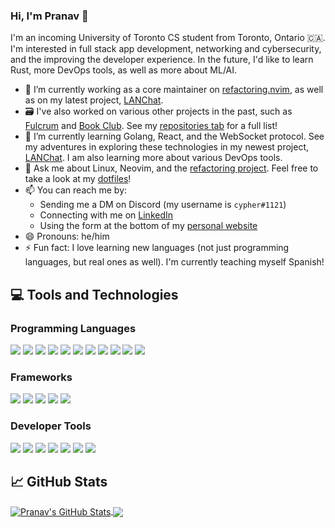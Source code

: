 ### Hi, I'm Pranav 👋

I'm an incoming University of Toronto CS student from Toronto, Ontario 🇨🇦.
I'm interested in full stack app development, networking and cybersecurity, and
the improving the developer experience. In the future, I'd like to learn Rust,
more DevOps tools, as well as more about ML/AI.

- 🔭 I’m currently working as a core maintainer on
  [refactoring.nvim](https://github.com/thePrimeagen/refactoring.nvim), as well
  as on my latest project, [LANChat](https://github.com/pranavrao145/lanchat).
- 🗃️ I've also worked on various other projects in the past, such as
  [Fulcrum](https://github.com/pranavrao145/fulcrum-mk2) and [Book
  Club](https://github.com/pranavrao145/book-club). See my [repositories
  tab](https://github.com/pranavrao145?tab=repositories) for a full list!
- 🌱 I’m currently learning Golang, React, and the WebSocket protocol. See my
  adventures in exploring these technologies in my newest project,
  [LANChat](https://github.com/pranavrao145/lanchat). I am also learning more
  about various DevOps tools.
- 💬 Ask me about Linux, Neovim, and the [refactoring
  project](https://github.com/thePrimeagen/refactoring.nvim). Feel free to take
  a look at my [dotfiles](https://github.com/pranavrao145/dotfiles)!
- 📫 You can reach me by:
  - Sending me a DM on Discord (my username is `cypher#1121`)
  - Connecting with me on [LinkedIn](https://www.linkedin.com/in/pranavrao145/)
  - Using the form at the bottom of my [personal
    website](https://pranavrao-personal-website.herokuapp.com/)
- 😄 Pronouns: he/him
- ⚡ Fun fact: I love learning new languages (not just programming languages,
  but real ones as well). I'm currently teaching myself Spanish!

## 💻 Tools and Technologies

### Programming Languages

![](https://img.shields.io/badge/Python-informational?style=flat&logo=Python&logoColor=white&color=2bbc8a)
![](https://img.shields.io/badge/TypeScript-informational?style=flat&logo=TypeScript&logoColor=white&color=2bbc8a)
![](https://img.shields.io/badge/JavaScript-informational?style=flat&logo=JavaScript&logoColor=white&color=2bbc8a)
![](https://img.shields.io/badge/Lua-informational?style=flat&logo=Lua&logoColor=white&color=2bbc8a)
![](https://img.shields.io/badge/HTML5-informational?style=flat&logo=HTML5&logoColor=white&color=2bbc8a)
![](https://img.shields.io/badge/CSS3-informational?style=flat&logo=CSS3&logoColor=white&color=2bbc8a)
![](https://img.shields.io/badge/C-informational?style=flat&logo=C&logoColor=white&color=2bbc8a)
![](https://img.shields.io/badge/C++-informational?style=flat&logo=C++&logoColor=white&color=2bbc8a)
![](https://img.shields.io/badge/Ruby-informational?style=flat&logo=Ruby&logoColor=white&color=2bbc8a)
![](https://img.shields.io/badge/Golang-informational?style=flat&logo=Go&logoColor=white&color=2bbc8a)
![](https://img.shields.io/badge/Bash-informational?style=flat&logo=GNUBash&logoColor=white&color=2bbc8a)

### Frameworks

![](https://img.shields.io/badge/Web-Flask-informational?style=flat&logo=Flask&logoColor=white&color=2bbc8a)
![](https://img.shields.io/badge/Web-Ruby_On_Rails-informational?style=flat&logo=RubyOnRails&logoColor=white&color=2bbc8a)
![](https://img.shields.io/badge/Web-Express-informational?style=flat&logo=Express&logoColor=white&color=2bbc8a)
![](https://img.shields.io/badge/Front_End-React-informational?style=flat&logo=React&logoColor=white&color=2bbc8a)
![](https://img.shields.io/badge/Discord_Bot-Discord.js-informational?style=flat&logo=Discord&logoColor=white&color=2bbc8a)

### Developer Tools

![](https://img.shields.io/badge/Editor-Neovim-informational?style=flat&logo=Neovim&logoColor=white&color=2bbc8a)
![](https://img.shields.io/badge/OS-Arch_Linux-informational?style=flat&logo=ArchLinux&logoColor=white&color=2bbc8a)
![](https://img.shields.io/badge/OS-Ubuntu-informational?style=flat&logo=Ubuntu&logoColor=white&color=2bbc8a)
![](https://img.shields.io/badge/Dev_Tool-zsh-informational?style=flat&logo=GNUBash&logoColor=white&color=2bbc8a)
![](https://img.shields.io/badge/Dev_Tool-Docker-informational?style=flat&logo=Docker&logoColor=white&color=2bbc8a)
![](https://img.shields.io/badge/Dev_Tool-Git-informational?style=flat&logo=Git&logoColor=white&color=2bbc8a)
![](https://img.shields.io/badge/Dev_Tool-Virtual_Machines-informational?style=flat&logo=VirtualBox&logoColor=white&color=2bbc8a)

## 📈 GitHub Stats

<a href="https://github.com/pranavrao145/pranavrao145">
  <img align="center" src="https://github-readme-stats.vercel.app/api?username=pranavrao145&show_icons=true&line_height=27&count_private=true&title_color=ffffff&text_color=c9cacc&icon_color=2bbc8a&bg_color=1d1f21" alt="Pranav's GitHub Stats" />
</a>
<a href="https://github.com/pranavrao145/pranavrao145">
  <img align="center" src="https://github-readme-stats.vercel.app/api/top-langs/?username=pranavrao145&hide=html,javascript&title_color=ffffff&text_color=c9cacc&icon_color=2bbc8a&bg_color=1d1f21&langs_count=3" />
</a>
